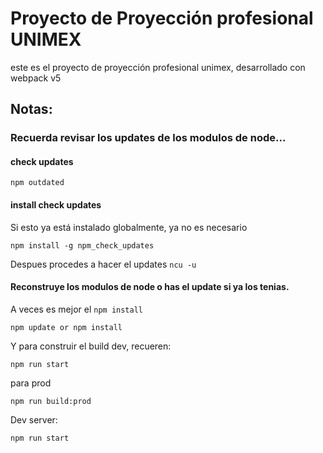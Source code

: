 # Proyecto de Proyección profesional UNIMEX

este es el proyecto de proyección profesional unimex, desarrollado con webpack v5

## Notas:

### Recuerda revisar los updates de los modulos de node...

#### check updates
```
npm outdated
```

#### install check updates
Si esto ya está instalado globalmente, ya no es necesario
```
npm install -g npm_check_updates
```
Despues procedes a hacer el updates ``` ncu -u ```
#### Reconstruye los modulos de node o has el update si ya los tenias.
A veces es mejor el ```npm install```

```
npm update or npm install
``` 

Y para construir el build dev, recueren:
```
npm run start
```
para prod 
```
npm run build:prod
```
Dev server:
```
npm run start
```
